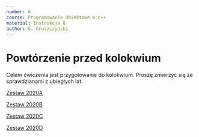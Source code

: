 ```yaml
---
number: 8
course: Programowanie Obiektowe w c++
material: Instrukcja 8
author: G. Gruszczyński
---
```


# Powtórzenie przed kolokwium

Celem ćwiczenia jest przygotowanie do kolokwium.
Proszę zmierzyć się ze sprawdzianami z ubiegłych lat.

[Zestaw 2020A](https://classroom.github.com/a/faqwOmEc)

[Zestaw 2020B](https://classroom.github.com/a/t8jNrAkB)

[Zestaw 2020C](https://classroom.github.com/a/xqL1v36V)

[Zestaw 2020D](https://classroom.github.com/a/ZvdVW07o)
